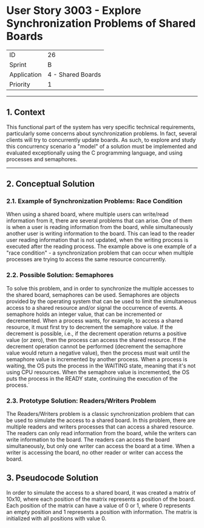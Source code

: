 # User Story 3003 - Explore Synchronization Problems of Shared Boards

|             |                   |
| ----------- | ----------------- |
| ID          | 26                |
| Sprint      | B                 |
| Application | 4 - Shared Boards |
| Priority    | 1                 |

---

## 1. Context

This functional part of the system has very specific technical requirements, particularly some concerns about synchronization problems. In fact, several clients will try to concurrently update boards. As such, to explore and study this concurrency scenario a "model" of a solution must be implemented and evaluated exceptionally using the C programming language, and using processes and semaphores.

---

## 2. Conceptual Solution

### 2.1. Example of Synchronization Problems: Race Condition

When using a shared board, where multiple users can write/read information from it, there are several problems that can arise. One of them is when a user is reading information from the board, while simultaneously another user is writing information to the board. This can lead to the reader user reading information that is not updated, when the writing process is executed after the reading process.
The example above is one example of a "race condition" - a synchronization problem that can occur when multiple processes are trying to access the same resource concurrently.

### 2.2. Possible Solution: Semaphores

To solve this problem, and in order to synchronize the multiple accesses to the shared board, semaphores can be used. Semaphores are objects provided by the operating system that can be used to limit the simultaneous access to a shared resource and/or signal the occurrence of events. A semaphore holds an integer value, that can be incremented or decremented.
When a process wants, for example, to access a shared resource, it must first try to decrement the semaphore value. If the decrement is possible, i.e., if the decrement operation returns a positive value (or zero), then the process can access the shared resource. If the decrement operation cannot be performed (decrement the semaphore value would return a negative value), then the process must wait until the semaphore value is incremented by another process. When a process is waiting, the OS puts the process in the WAITING state, meaning that it's not using CPU resources. When the semaphore value is incremented, the OS puts the process in the READY state, continuing the execution of the process.´


### 2.3. Prototype Solution: Readers/Writers Problem

The Readers/Writers problem is a classic synchronization problem that can be used to simulate the access to a shared board. In this problem, there are multiple readers and writers processes that can access a shared resource. The readers can only read information from the board, while the writers can write information to the board. The readers can access the board simultaneously, but only one writer can access the board at a time. When a writer is accessing the board, no other reader or writer can access the board.

## 3. Pseudocode Solution

In order to simulate the access to a shared board, it was created a matrix of 10x10, where each position of the matrix represents a position of the board. Each position of the matrix can have a value of 0 or 1, where 0 represents an empty position and 1 represents a position with information. The matrix is initialized with all positions with value 0.

